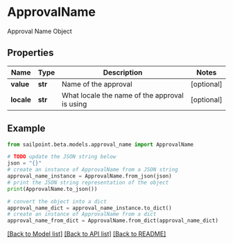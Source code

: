 # ApprovalName

Approval Name Object

## Properties

Name | Type | Description | Notes
------------ | ------------- | ------------- | -------------
**value** | **str** | Name of the approval | [optional] 
**locale** | **str** | What locale the name of the approval is using | [optional] 

## Example

```python
from sailpoint.beta.models.approval_name import ApprovalName

# TODO update the JSON string below
json = "{}"
# create an instance of ApprovalName from a JSON string
approval_name_instance = ApprovalName.from_json(json)
# print the JSON string representation of the object
print(ApprovalName.to_json())

# convert the object into a dict
approval_name_dict = approval_name_instance.to_dict()
# create an instance of ApprovalName from a dict
approval_name_from_dict = ApprovalName.from_dict(approval_name_dict)
```
[[Back to Model list]](../README.md#documentation-for-models) [[Back to API list]](../README.md#documentation-for-api-endpoints) [[Back to README]](../README.md)


